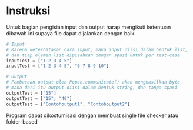# Instruksi
Untuk bagian pengisian input dan output harap mengikuti ketentuan dibawah ini supaya file dapat dijalankan dengan baik.
```python
# Input
# Karena keterbatasan cara input, maka input diisi dalam bentuk list, 
# dan tiap elemen list dipisahkan dengan spasi untuk per test-case
inputTest = ["1 2 3 4 5"]
inputTest = ["1 2 3 4 5", "6 7 8 9 10"]

# Output
# Pembacaan output oleh Popen.communicate() akan menghasilkan byte,
# maka dari itu output diisi dalam bentuk string, dan tanpa spasi
outputTest = ["15"]
outputTest = ["15", "40"]
outputTest = ["Contohoutput1", "Contohoutput2"]
```
Program dapat dikostumisasi dengan membuat single file checker atau folder-based